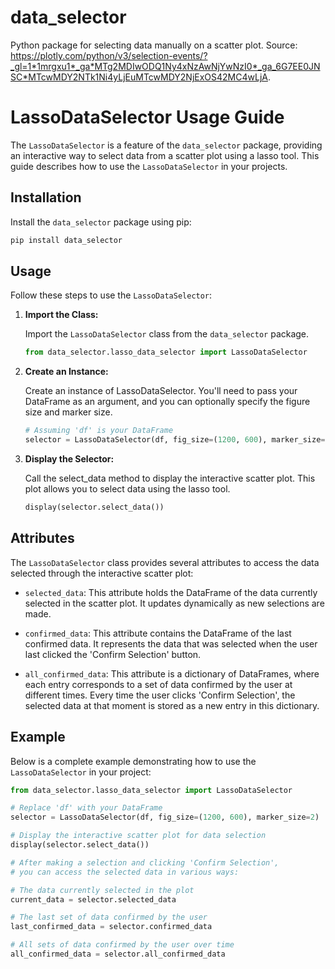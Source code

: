 # data_selector
Python package for selecting data manually on a scatter plot.
Source: https://plotly.com/python/v3/selection-events/?_gl=1*1mrgxu1*_ga*MTg2MDIwODQ1Ny4xNzAwNjYwNzI0*_ga_6G7EE0JNSC*MTcwMDY2NTk1Ni4yLjEuMTcwMDY2NjExOS42MC4wLjA.



# LassoDataSelector Usage Guide

The `LassoDataSelector` is a feature of the `data_selector` package, providing an interactive way to select data from a scatter plot using a lasso tool. This guide describes how to use the `LassoDataSelector` in your projects.

## Installation

Install the `data_selector` package using pip:

```bash
pip install data_selector
```

## Usage

Follow these steps to use the `LassoDataSelector`:

1. **Import the Class:**

   Import the `LassoDataSelector` class from the `data_selector` package.

   ```python
   from data_selector.lasso_data_selector import LassoDataSelector
   ```

2. **Create an Instance:**

    Create an instance of LassoDataSelector.
    You'll need to pass your DataFrame as an argument, and you can optionally specify the figure size and marker size.

    ```python
    # Assuming 'df' is your DataFrame
    selector = LassoDataSelector(df, fig_size=(1200, 600), marker_size=2)
    ```

3. **Display the Selector:**

    Call the select_data method to display the interactive scatter plot.
    This plot allows you to select data using the lasso tool.

    ```python
    display(selector.select_data())
    ```

## Attributes

The `LassoDataSelector` class provides several attributes to access the data selected through the interactive scatter plot:

- `selected_data`: This attribute holds the DataFrame of the data currently selected in the scatter plot. It updates dynamically as new selections are made.

- `confirmed_data`: This attribute contains the DataFrame of the last confirmed data. It represents the data that was selected when the user last clicked the 'Confirm Selection' button.

- `all_confirmed_data`: This attribute is a dictionary of DataFrames, where each entry corresponds to a set of data confirmed by the user at different times. Every time the user clicks 'Confirm Selection', the selected data at that moment is stored as a new entry in this dictionary.

## Example

Below is a complete example demonstrating how to use the `LassoDataSelector` in your project:

```python
from data_selector.lasso_data_selector import LassoDataSelector

# Replace 'df' with your DataFrame
selector = LassoDataSelector(df, fig_size=(1200, 600), marker_size=2)

# Display the interactive scatter plot for data selection
display(selector.select_data())

# After making a selection and clicking 'Confirm Selection',
# you can access the selected data in various ways:

# The data currently selected in the plot
current_data = selector.selected_data

# The last set of data confirmed by the user
last_confirmed_data = selector.confirmed_data

# All sets of data confirmed by the user over time
all_confirmed_data = selector.all_confirmed_data

